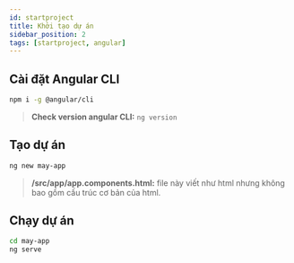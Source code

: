 ```yaml
---
id: startproject
title: Khởi tạo dự án
sidebar_position: 2
tags: [startproject, angular]
---
```


## Cài đặt Angular CLI

```bash
npm i -g @angular/cli
```

> **Check version angular CLI:** `ng version`

## Tạo dự án

```bash
ng new may-app
```

> **/src/app/app.components.html:** file này viết như html nhưng không bao gồm cấu trúc cơ bản của html.

## Chạy dự án

```bash
cd may-app
ng serve
```
